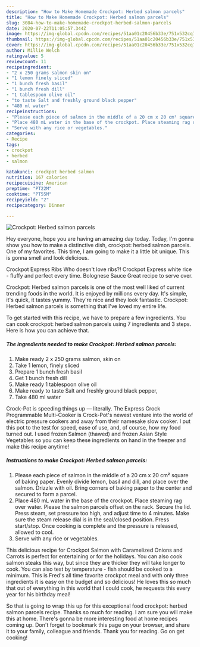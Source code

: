 ```yaml
---
description: "How to Make Homemade Crockpot: Herbed salmon parcels"
title: "How to Make Homemade Crockpot: Herbed salmon parcels"
slug: 3084-how-to-make-homemade-crockpot-herbed-salmon-parcels
date: 2020-07-22T11:05:57.344Z
image: https://img-global.cpcdn.com/recipes/51aa01c20456b33e/751x532cq70/crockpot-herbed-salmon-parcels-recipe-main-photo.jpg
thumbnail: https://img-global.cpcdn.com/recipes/51aa01c20456b33e/751x532cq70/crockpot-herbed-salmon-parcels-recipe-main-photo.jpg
cover: https://img-global.cpcdn.com/recipes/51aa01c20456b33e/751x532cq70/crockpot-herbed-salmon-parcels-recipe-main-photo.jpg
author: Millie Welch
ratingvalue: 5
reviewcount: 11
recipeingredient:
- "2 x 250 grams salmon skin on"
- "1 lemon finely sliced"
- "1 bunch fresh basil"
- "1 bunch fresh dill"
- "1 tablespoon olive oil"
- "to taste Salt and freshly ground black pepper"
- "480 ml water"
recipeinstructions:
- "Please each piece of salmon in the middle of a 20 cm x 20 cm² square of baking paper. Evenly divide lemon, basil and dill, and place over the salmon. Drizzle with oil. Bring corners of baking paper to the center and secured to form a parcel."
- "Place 480 mL water in the base of the crockpot. Place steaming rag over water. Please the salmon parcels offset on the rack. Secure the lid. Press steam, set pressure too high, and adjust time to 4 minutes. Make sure the steam release dial is in the seal/closed position. Press start/stop. Once cooking is complete and the pressure is released, allowed to cool."
- "Serve with any rice or vegetables."
categories:
- Recipe
tags:
- crockpot
- herbed
- salmon

katakunci: crockpot herbed salmon 
nutrition: 167 calories
recipecuisine: American
preptime: "PT22M"
cooktime: "PT55M"
recipeyield: "2"
recipecategory: Dinner

---
```



![Crockpot: Herbed salmon parcels](https://img-global.cpcdn.com/recipes/51aa01c20456b33e/751x532cq70/crockpot-herbed-salmon-parcels-recipe-main-photo.jpg)

Hey everyone, hope you are having an amazing day today. Today, I'm gonna show you how to make a distinctive dish, crockpot: herbed salmon parcels. One of my favorites. This time, I am going to make it a little bit unique. This is gonna smell and look delicious.

Crockpot Express Ribs Who doesn&#39;t love ribs?! Crockpot Express white rice - fluffy and perfect every time. Bolognese Sauce Great recipe to serve over.

Crockpot: Herbed salmon parcels is one of the most well liked of current trending foods in the world. It is enjoyed by millions every day. It's simple, it's quick, it tastes yummy. They're nice and they look fantastic. Crockpot: Herbed salmon parcels is something that I've loved my entire life.


To get started with this recipe, we have to prepare a few ingredients. You can cook crockpot: herbed salmon parcels using 7 ingredients and 3 steps. Here is how you can achieve that.

<!--inarticleads1-->

##### The ingredients needed to make Crockpot: Herbed salmon parcels:

1. Make ready 2 x 250 grams salmon, skin on
1. Take 1 lemon, finely sliced
1. Prepare 1 bunch fresh basil
1. Get 1 bunch fresh dill
1. Make ready 1 tablespoon olive oil
1. Make ready to taste Salt and freshly ground black pepper,
1. Take 480 ml water


Crock-Pot is speeding things up — literally. The Express Crock Programmable Multi-Cooker is Crock-Pot&#39;s newest venture into the world of electric pressure cookers and away from their namesake slow cooker. I put this pot to the test for speed, ease of use, and, of course, how my food turned out. I used frozen Salmon (thawed) and frozen Asian Style Vegetables so you can keep these ingredients on hand in the freezer and make this recipe anytime! 

<!--inarticleads2-->

##### Instructions to make Crockpot: Herbed salmon parcels:

1. Please each piece of salmon in the middle of a 20 cm x 20 cm² square of baking paper. Evenly divide lemon, basil and dill, and place over the salmon. Drizzle with oil. Bring corners of baking paper to the center and secured to form a parcel.
1. Place 480 mL water in the base of the crockpot. Place steaming rag over water. Please the salmon parcels offset on the rack. Secure the lid. Press steam, set pressure too high, and adjust time to 4 minutes. Make sure the steam release dial is in the seal/closed position. Press start/stop. Once cooking is complete and the pressure is released, allowed to cool.
1. Serve with any rice or vegetables.


This delicious recipe for Crockpot Salmon with Caramelized Onions and Carrots is perfect for entertaining or for the holidays. You can also cook salmon steaks this way, but since they are thicker they will take longer to cook. You can also test by temperature - fish should be cooked to a minimum. This is Fred&#39;s all time favorite crockpot meal and with only three ingredients it is easy on the budget and so delicious! He loves this so much that out of everything in this world that I could cook, he requests this every year for his birthday meal! 

So that is going to wrap this up for this exceptional food crockpot: herbed salmon parcels recipe. Thanks so much for reading. I am sure you will make this at home. There's gonna be more interesting food at home recipes coming up. Don't forget to bookmark this page on your browser, and share it to your family, colleague and friends. Thank you for reading. Go on get cooking!
